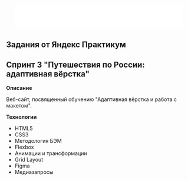 <p align="center">
  <img src="./images/logo_place_footer.svg">
</p>

## Задания от Яндекс Практикум

## Спринт 3 "Путешествия по России: адаптивная вёрстка"



**Описание**

Веб-сайт, посвященный обучению "Адаптивная вёрстка и работа с макетом".

**Технологии**

* HTML5
* CSS3
* Методология БЭМ
* Flexbox
* Анимации и трансформации
* Grid Layout
* Figma
* Медиазапросы